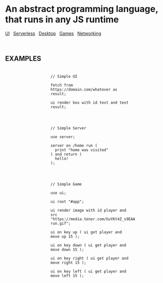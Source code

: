 <br><br><br>
<div class="cover-main"><!-- _coverpage.md -->
<h1 class="header" style="padding: 0px !important;margin-left:0px;">An <span class="highlight-primary">abstract</span> programming language,<br> that runs in any <span class="highlight-primary">JS</span> runtime</h1>


<!--

***New articles***

<div id="articles"></div>

-->

[UI](UI.md) &nbsp; [Serverless](CLOUD.md) &nbsp; [Desktop](DESKTOP.md) &nbsp; [Games](GAMES.md) &nbsp; [Networking](NETWORKING.md)


<br>


## EXAMPLES


<pre v-pre="" data-lang="puzzle" style="
    width: 50%;
    text-align: left;
    margin-left: 25%;
    padding: 20px;
"><code class="lang-puzzle">// Simple UI

fetch from https://domain.com/whatever as result;

ui render box with id test and text result;</code></pre>


<pre v-pre="" data-lang="puzzle" style="
    width: 50%;
    text-align: left;
    margin-left: 25%;
    padding: 20px;
"><code class="lang-puzzle">// Simple Server

use server;

server on /home run (
  print "home was visited"
) and return (
  hello!
);</code></pre>


<pre v-pre="" data-lang="puzzle" style="
    width: 50%;
    text-align: left;
    margin-left: 25%;
    padding: 20px;
"><code class="lang-puzzle">// Simple Game

use ui;

ui root "#app";

ui render image with id player and src "https://media.tenor.com/GuYKt4Z_s9EAAAAi/mario-run.gif";

ui on key up ( ui get player and move up 15 );

ui on key down ( ui get player and move down 15 );

ui on key right ( ui get player and move right 15 );

ui on key left ( ui get player and move left 15 );</code></pre>

